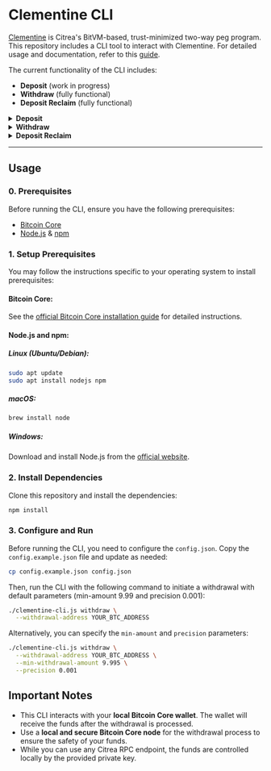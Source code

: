 # Clementine CLI

[Clementine](https://github.com/chainwayxyz/clementine) is Citrea's BitVM-based, trust-minimized two-way peg program. This repository includes a CLI tool to interact with Clementine. For detailed usage and documentation, refer to this [guide](https://docs.citrea.xyz).

The current functionality of the CLI includes:

- **Deposit** (work in progress)
- **Withdraw** (fully functional)
- **Deposit Reclaim** (fully functional)

<details>
  <summary><strong>Deposit</strong></summary>

Currently, the deposit operation is provided through a [UI](https://citrea.xyz/bridge). The primary function is to communicate with a backend that generates a deposit address tied to the user's EVM address and initiates backend tasks for BitVM pre-signature collection.

In the future, we plan to migrate the deposit functionality into this CLI. The implementation is still **work in progress**.

</details>

<details>
  <summary><strong>Withdraw</strong></summary>

The withdraw operation is fully functional via this CLI. Users can initiate a withdrawal from Clementine using two main parameters:

- `min-amount`: The minimum BTC amount the user wants to withdraw.
- `precision`: The decimal precision for the withdrawal amount.

The program will start publishing withdrawal intents, beginning with 10 BTC and decreasing in equal steps defined by the precision parameter. If there is no response from the Citrea node, the program will cancel the operation at the specified minimum withdrawal amount.

Example:

A user runs the CLI with `min-amount 9.995` and `precision 0.001`. The CLI will publish withdrawal intents as follows:

1. Request **10 BTC**, if no response:
2. Request **9.999 BTC**, if no response:
3. Request **9.998 BTC**, if no response:
4. Request **9.997 BTC**, if no response:
5. Request **9.996 BTC**, if no response:
6. Request **9.995 BTC**, if no response:
7. Cancel the operation if there is no response at **9.995** BTC.

</details>

<details>
  <summary><strong>Deposit Reclaim</strong></summary>

The transaction can be generated using the `deposit-reclaim` command. The program will generate the hex of the transaction to reclaim the deposit amount. This transaction then can be be broadcasted to the network. This operation does not require the Bitcoin Core to be running.

Example:

```bash
node ./deposit-reclaim.js \
  --private-key YOUR_PRIVATE_KEY \
  --address YOUR_BTC_ADDRESS \
  --evm-address YOUR_EVM_ADDRESS \
  --txid DEPOSIT_TXID \
  --vout DEPOSIT_TX_VOUT \
  --amount DEPOSIT_TX_AMOUNT \
  --fee FEE_AMOUNT (optional)
```

</details>

---

## Usage

### 0. Prerequisites

Before running the CLI, ensure you have the following prerequisites:

- [Bitcoin Core](https://bitcoincore.org)
- [Node.js](https://nodejs.org) & [npm](https://www.npmjs.com)

### 1. Setup Prerequisites

You may follow the instructions specific to your operating system to install prerequisites:

#### Bitcoin Core:

See the [official Bitcoin Core installation guide](https://bitcoin.org/en/download) for detailed instructions.

#### Node.js and npm:

##### Linux (Ubuntu/Debian):

```bash
sudo apt update
sudo apt install nodejs npm
```

##### macOS:

```bash
brew install node
```

##### Windows:

Download and install Node.js from the [official website](https://nodejs.org).

### 2. Install Dependencies

Clone this repository and install the dependencies:

```bash
npm install
```

### 3. Configure and Run

Before running the CLI, you need to configure the `config.json`. Copy the `config.example.json` file and update as needed:

```bash
cp config.example.json config.json
```

Then, run the CLI with the following command to initiate a withdrawal with default parameters (min-amount 9.99 and precision 0.001):

```bash
./clementine-cli.js withdraw \
  --withdrawal-address YOUR_BTC_ADDRESS
```

Alternatively, you can specify the `min-amount` and `precision` parameters:

```bash
./clementine-cli.js withdraw \
  --withdrawal-address YOUR_BTC_ADDRESS \
  --min-withdrawal-amount 9.995 \
  --precision 0.001
```

## Important Notes

- This CLI interacts with your **local Bitcoin Core wallet**. The wallet will receive the funds after the withdrawal is processed.
- Use a **local and secure Bitcoin Core node** for the withdrawal process to ensure the safety of your funds.
- While you can use any Citrea RPC endpoint, the funds are controlled locally by the provided private key.
